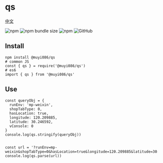 # qs

[中文](https://github.com/MuYi086/npm_package/blob/master/qs/README-CN.md '中文')

![npm](https://img.shields.io/npm/v/@muyi086/qs) ![npm bundle size](https://img.shields.io/bundlephobia/min/@muyi086/qs) ![npm](https://img.shields.io/npm/dt/@muyi086/qs) ![GitHub](https://img.shields.io/github/license/MuYi086/npm_package)

## Install
```SHELL
npm install @muyi086/qs
# common JS
const { qs } = require('@muyi086/qs')
# es6
import { qs } from '@muyi086/qs'
```

## Use
```JS
const queryObj = {
  runEnv: 'mp-weixin',
  shopTabType: 0,
  hasLocation: true,
  longitude: 120.209885,
  latitude: 30.246592,
  vConsole: 0
}
console.log(qs.stringify(queryObj))


const url = '?runEnv=mp-weixin&shopTabType=0&hasLocation=true&longitude=120.209885&latitude=30.246592&vConsole=0'
console.log(qs.parse(url))
```